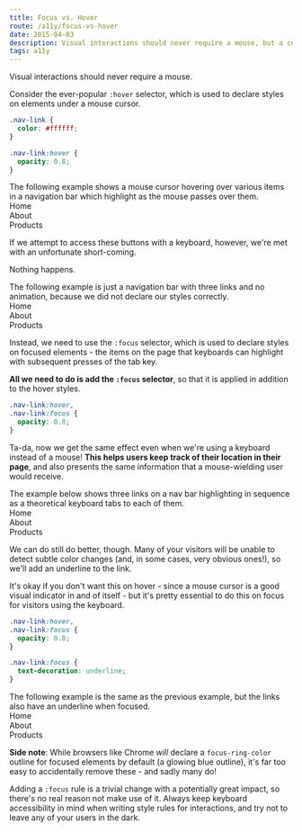 ```yaml
---
title: Focus vs. Hover
route: /a11y/focus-vs-hover
date: 2015-04-03
description: Visual interactions should never require a mouse, but a common CSS pattern leaves many keyboard-wielding visitors in the dark.
tags: a11y
---
```


<link rel="stylesheet" href="/css/demos/shared.css">
<link rel="stylesheet" href="/css/demos/hover.css">
<script async src="/js/demos/hover.js"></script>

Visual interactions should never require a mouse.

Consider the ever-popular `:hover` selector, which is used to declare styles
on elements under a mouse cursor.

```css
.nav-link {
  color: #ffffff;
}

.nav-link:hover {
  opacity: 0.8;
}
```

<span class="sr-only">
    The following example shows a mouse cursor hovering over various items
    in a navigation bar which highlight as the mouse passes over them.
</span>
<div class="demo hover-a11y" aria-hidden="true">
    <div class="row flex">
        <div class="mouse-pointer">
            <div class="head"></div>
            <div class="tail"></div>
        </div>
        <div class="button">Home</div>
        <div class="button">About</div>
        <div class="button">Products</div>
    </div>
</div>

If we attempt to access these buttons with a keyboard, however, we're met
with an unfortunate short-coming.

Nothing happens.

<span class="sr-only">
    The following example is just a navigation bar with three links and no
    animation, because we did not declare our styles correctly.
</span>
<div class="demo hover-a11y no-active" aria-hidden="true">
    <div class="row flex">
        <div class="button">Home</div>
        <div class="button">About</div>
        <div class="button">Products</div>
    </div>
</div>

Instead, we need to use the `:focus` selector, which is used to declare styles
on focused elements - the items on the page that keyboards can highlight with
subsequent presses of the tab key.

**All we need to do is add the `:focus` selector**, so that it is applied in
addition to the hover styles.

```css
.nav-link:hover,
.nav-link:focus {
  opacity: 0.8;
}
```

Ta-da, now we get the same effect even when we're using a keyboard instead of
a mouse! **This helps users keep track of their location in their page**, and
also presents the same information that a mouse-wielding user would receive.

<span class="sr-only">
    The example below shows three links on a nav bar highlighting in sequence
    as a theoretical keyboard tabs to each of them.
</span>
<div class="demo hover-a11y" aria-hidden="true">
    <div class="row flex">
        <div class="button">Home</div>
        <div class="button">About</div>
        <div class="button">Products</div>
    </div>
</div>

We can do still do better, though. Many of your visitors will be unable to
detect subtle color changes (and, in some cases, very obvious ones!), so we'll
add an underline to the link.

It's okay if you don't want this on hover - since a mouse cursor is a good
visual indicator in and of itself - but it's pretty essential to do this on
focus for visitors using the keyboard.

```css
.nav-link:hover,
.nav-link:focus {
  opacity: 0.8;
}

.nav-link:focus {
  text-decoration: underline;
}
```

<span class="sr-only">
    The following example is the same as the previous example, but the links
    also have an underline when focused.
</span>
<div class="demo hover-a11y with-underline" aria-hidden="true">
    <div class="row flex">
        <div class="button">Home</div>
        <div class="button">About</div>
        <div class="button">Products</div>
    </div>
</div>

**Side note**: While browsers like Chrome _will_ declare a
`focus-ring-color` outline for focused elements by default (a glowing blue
outline), it's far too easy to accidentally remove these - and sadly many do!

Adding a `:focus` rule is a trivial change with a potentially great impact, so
there's no real reason not make use of it. Always keep keyboard accessibility
in mind when writing style rules for interactions, and try not to leave any of
your users in the dark.
